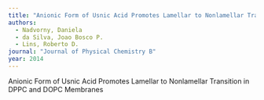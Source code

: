 ```yaml
---
title: "Anionic Form of Usnic Acid Promotes Lamellar to Nonlamellar Transition in DPPC and DOPC Membranes"
authors:
  - Nadvorny, Daniela
  - da Silva, Joao Bosco P.
  - Lins, Roberto D.
journal: "Journal of Physical Chemistry B"
year: 2014
---
```


Anionic Form of Usnic Acid Promotes Lamellar to Nonlamellar Transition in DPPC and DOPC Membranes
